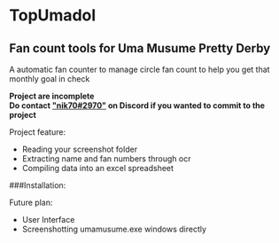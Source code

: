# TopUmadol
## Fan count tools for Uma Musume Pretty Derby
A automatic fan counter to manage circle fan count to help you get that monthly goal in check

**Project are incomplete**  
**Do contact ["nik70#2970"](https://discordapp.com/users/182801655711006721/) on Discord if you wanted to commit to the project**

Project feature:
- Reading your screenshot folder
- Extracting name and fan numbers through ocr
- Compiling data into an excel spreadsheet

###Installation:


Future plan:
- User Interface 
- Screenshotting umamusume.exe windows directly
